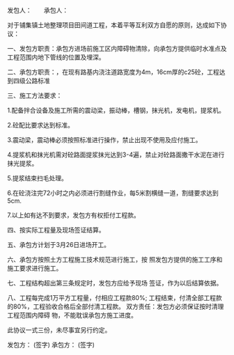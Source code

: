 
 


发包人：　　承包人：


对于铺集镇土地整理项目田间道工程，本着平等互利双方自愿的原则，达成如下协议：


一、发包方职责：承包方进场前施工区内障碍物清除，向承包方提供临时水准点及工程范围内地下管线的位置及埋深。


二、承包方职责：，在现有路基内浇注道路宽度为4m，16cm厚的c25砼，工程达到四级公路标准


三、施工方法要求：


1.配备拌合设备及施工所需的震动梁，振动棒，槽钢，抹光机，发电机，提浆机。


2.砼配比要求达到标准。


3.震动梁，震动棒必须按照标准进行操作，禁止出现不使用及应付施工。


4.提浆机和抹光机需对砼路面提浆抹光达到3-4遍，禁止对砼路面撒干水泥在进行抹光提浆。


5.提浆结束扫毛处理。


6.在砼浇注完72小时之内必须进行割缝作业，每5米割横缝一道，割缝要求达到5cm.


7.以上如有达不到要求，发包方有权拒付工程款。


四、按实际工程量及现场签证结算。


五、承包方计划于3月26日进场开工。


六、承包方按照土方工程施工技术规范进行施工，按 照发包方提供的施工工序和施工要求进行施工。


七、工程结构超出第三条规定时，发包方应给予现场 签证，作为以后结算依据。


八、工程每完成1万平方工程量，付相应工程款80%; 工程结束，付清全部工程款的80%，工程验收合格后全部付清工程款。 双方责任：发包方必须保证按时清理工程范围内障碍 物，不能耽误承包方施工进度。


此协议一式三份，未尽事宜另行约定。


发包方： (签字) 承包方： (签字)
 


 

 
 
 
 
 
  


  
 

  


  


  
 
 
 
 

